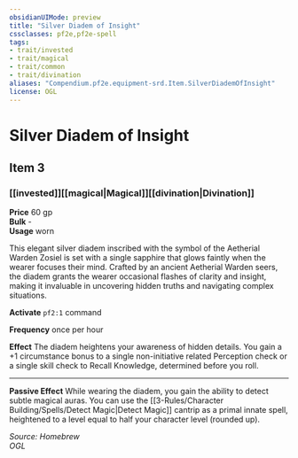 ```yaml
---
obsidianUIMode: preview  
title: "Silver Diadem of Insight"  
cssclasses: pf2e,pf2e-spell 
tags:
- trait/invested
- trait/magical
- trait/common
- trait/divination  
aliases: "Compendium.pf2e.equipment-srd.Item.SilverDiademOfInsight"  
license: OGL
---
```



# Silver Diadem of Insight
## Item 3
### [[invested]][[magical|Magical]][[divination|Divination]]

**Price** 60 gp  
**Bulk** -  
**Usage** worn

This elegant silver diadem inscribed with the symbol of the Aetherial Warden Zosiel is set with a single sapphire that glows faintly when the wearer focuses their mind. Crafted by an ancient Aetherial Warden seers, the diadem grants the wearer occasional flashes of clarity and insight, making it invaluable in uncovering hidden truths and navigating complex situations.

**Activate** `pf2:1` command

**Frequency** once per hour 

**Effect** The diadem heightens your awareness of hidden details. You gain a +1 circumstance bonus to a single non-initiative related Perception check or a single skill check to Recall Knowledge, determined before you roll.

---

**Passive Effect** While wearing the diadem, you gain the ability to detect subtle magical auras. You can use the [[3-Rules/Character Building/Spells/Detect Magic|Detect Magic]] cantrip as a primal innate spell, heightened to a level equal to half your character level (rounded up).

_Source: Homebrew_  
_OGL_